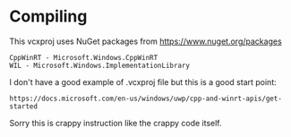 # Compiling

This vcxproj uses NuGet packages from https://www.nuget.org/packages

    CppWinRT - Microsoft.Windows.CppWinRT
    WIL - Microsoft.Windows.ImplementationLibrary

I don't have a good example of .vcxproj file but this is a good start point:

    https://docs.microsoft.com/en-us/windows/uwp/cpp-and-winrt-apis/get-started

Sorry this is crappy instruction like the crappy code itself.